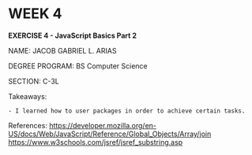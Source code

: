 # WEEK 4

**EXERCISE 4 - JavaScript Basics Part 2**

NAME: JACOB GABRIEL L. ARIAS

DEGREE PROGRAM: BS Computer Science

SECTION: C-3L

Takeaways:

    - I learned how to user packages in order to achieve certain tasks.

References:
    https://developer.mozilla.org/en-US/docs/Web/JavaScript/Reference/Global_Objects/Array/join
    https://www.w3schools.com/jsref/jsref_substring.asp


